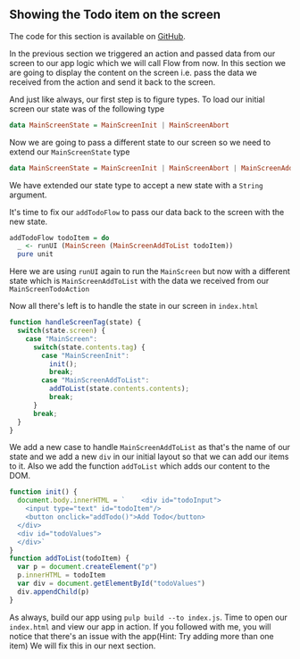 ## Showing the Todo item on the screen

The code for this section is available on [GitHub](https://github.com/iAmMrinal0/prestoByExample/releases/tag/v0.4).

In the previous section we triggered an action and passed data from our screen to our app logic which we will call Flow from now. In this section we are going to display the content on the screen i.e. pass the data we received from the action and send it back to the screen.

And just like always, our first step is to figure types. To load our initial screen our state was of the following type

```haskell
data MainScreenState = MainScreenInit | MainScreenAbort
```

Now we are going to pass a different state to our screen so we need to extend our `MainScreenState` type

```haskell
data MainScreenState = MainScreenInit | MainScreenAbort | MainScreenAddToList String
```

We have extended our state type to accept a new state with a `String` argument.

It's time to fix our `addTodoFlow` to pass our data back to the screen with the new state.

```haskell
addTodoFlow todoItem = do
  _ <- runUI (MainScreen (MainScreenAddToList todoItem))
  pure unit
```

Here we are using `runUI` again to run the `MainScreen` but now with a different state which is `MainScreenAddToList` with the data we received from our `MainScreenTodoAction`

Now all there's left is to handle the state in our screen in `index.html`

```js
function handleScreenTag(state) {
  switch(state.screen) {
    case "MainScreen":
      switch(state.contents.tag) {
        case "MainScreenInit":
          init();
          break;
        case "MainScreenAddToList":
          addToList(state.contents.contents);
          break;
      }
      break;
  }
}
```

We add a new case to handle `MainScreenAddToList` as that's the name of our state and we add a new `div` in our initial layout so that we can add our items to it. Also we add the function `addToList` which adds our content to the DOM.

```js
function init() {
  document.body.innerHTML = `    <div id="todoInput">
    <input type="text" id="todoItem"/>
    <button onclick="addTodo()">Add Todo</button>
  </div>
  <div id="todoValues">
  </div>`
}
function addToList(todoItem) {
  var p = document.createElement("p")
  p.innerHTML = todoItem
  var div = document.getElementById("todoValues")
  div.appendChild(p)
}
```

As always, build our app using `pulp build --to index.js`. Time to open our `index.html` and view our app in action. If you followed with me, you will notice that there's an issue with the app\(Hint: Try adding more than one item\) We will fix this in our next section.

